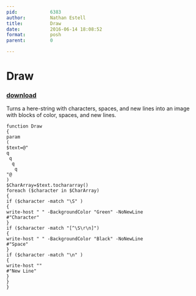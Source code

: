 ```yaml
---
pid:            6383
author:         Nathan Estell
title:          Draw
date:           2016-06-14 18:08:52
format:         posh
parent:         0

---
```


# Draw

### [download](//scripts/6383.ps1)

Turns a here-string with characters, spaces, and new lines into an image with blocks of color, spaces, and new lines.

```posh
function Draw
{
param
(
$text=@"
q   
 q  
  q 
   q
"@
)
$CharArray=$text.tochararray()
foreach ($character in $CharArray)
{
if ($character -match "\S" )
{
write-host " " -BackgroundColor "Green" -NoNewLine
#"Character"
}
if ($character -match "[^\S\r\n]")
{
write-host " " -BackgroundColor "Black" -NoNewLine
#"Space"
}
if ($character -match "\n" )
{
write-host "" 
#"New Line"
}
}
}
```
